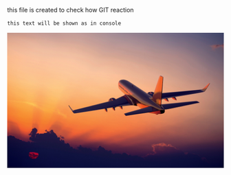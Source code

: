 this file is created to check how GIT reaction

```sh
this text will be shown as in console
```
![my picture](PicSpeed1239988723.jpg)